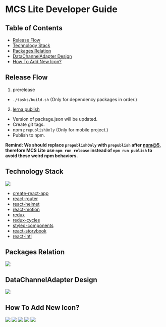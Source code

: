 # MCS Lite Developer Guide

## Table of Contents

-   [Release Flow](#release-flow)
-   [Technology Stack](#technology-stack)
-   [Packages Relation](#packages-relation)
-   [DataChannelAdapter Design](#datachanneladapter-design)
-   [How To Add New Icon?](#how-to-add-new-icon)

## Release Flow

1. prerelease
  - `./tasks/build.sh` (Only for dependency packages in order.)
  
2. [lerna publish](https://github.com/lerna/lerna#publish)
  - Version of package.json will be updated.
  - Create git tags.
  - npm `prepublishOnly` (Only for mobile project.)
  - Publish to npm.

**Remind: We should replace `prepublishOnly` with `prepublish` after [npm@5](https://github.com/npm/npm/blob/v4.1.2/doc/misc/npm-scripts.md#deprecation-note), therefore
MCS Lite use `npm run release` instead of `npm run publish` to avoid these weird npm behaviors.**
 
## Technology Stack

![](./images/tech-stack.png)

-   [create-react-app](https://github.com/facebookincubator/create-react-app)
-   [react-router](https://github.com/ReactTraining/react-router)
-   [react-helmet](https://github.com/nfl/react-helmet)
-   [react-motion](https://github.com/chenglou/react-motion)
-   [redux](https://github.com/reactjs/redux)
-   [redux-cycles](https://github.com/cyclejs-community/redux-cycles)
-   [styled-components](https://github.com/styled-components/styled-components)
-   [react-storybook](https://github.com/storybooks/react-storybook)
-   [react-intl](https://github.com/yahoo/react-intl)

## Packages Relation

![](./images/relation.png)

## DataChannelAdapter Design

![](./images/DataChannelAdapter.png)

## How To Add New Icon?

![](./images/create-icon-step-1.png)
![](./images/create-icon-step-2.png)
![](./images/create-icon-step-3.png)
![](./images/create-icon-step-4.png)
![](./images/create-icon-step-5.png)
